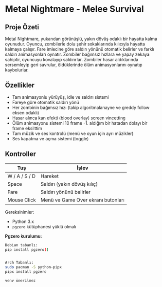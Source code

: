 # Metal Nightmare - Melee Survival

## Proje Özeti

Metal Nightmare, yukarıdan görünüşlü, yakın dövüş odaklı bir hayatta kalma oyunudur. Oyuncu, zombilerle dolu şehir sokaklarında kılıcıyla hayatta kalmaya çalışır. Fare imlecine göre saldırı yönünü otomatik belirler ve farklı saldırı animasyonları oynatır. Zombiler bağımsız hızlara ve yapay zekaya sahiptir, oyuncuyu kovalayıp saldırırlar. Zombiler hasar aldıklarında sersemleyip geri savrulur, öldüklerinde ölüm animasyonlarını oynatıp kaybolurlar.

## Özellikler

- Tam animasyonlu yürüyüş, idle ve saldırı sistemi
- Fareye göre otomatik saldırı yönü
- Her zombinin bağımsız hızı (takip algoritmalarıayne ve greddy follow eksen odaklı)
- Hasar alınca kan efekti (blood overlay) screen vincetting
- Ölüm animasyonu sistemi 10 frame -1. aldığım bir hatadan dolayı bir frame eksilttim
- Tam müzik ve ses kontrolü (menü ve oyun için ayrı müzikler)
- Ses kapatma ve açma sistemi (toggle)

## Kontroller

| Tuş | İşlev |
|-----|-------|
| W / A / S / D | Hareket |
| Space | Saldırı (yakın dövüş kılıç) |
| Fare | Saldırı yönünü belirler |
| Mouse Click | Menü ve Game Over ekranı butonları |

Gereksinimler:

- Python 3.x
- `pgzero` kütüphanesi yüklü olmalı

**Pgzero kurulumu:**

```bash
Debian tabanlı:
pip install pgzero()


Arch Tabanlı:
sudo pacman -S python-pipx
pipx install pgzero

venv önerilmez
